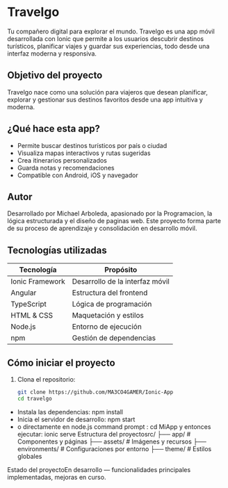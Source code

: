# Travelgo

Tu compañero digital para explorar el mundo. Travelgo es una app móvil desarrollada con Ionic que permite a los usuarios descubrir destinos turísticos, planificar viajes y guardar sus experiencias, todo desde una interfaz moderna y responsiva.

## Objetivo del proyecto

Travelgo nace como una solución para viajeros que desean planificar, explorar y gestionar sus destinos favoritos desde una app intuitiva y moderna.

## ¿Qué hace esta app?

- Permite buscar destinos turísticos por país o ciudad
- Visualiza mapas interactivos y rutas sugeridas
- Crea itinerarios personalizados
- Guarda notas y recomendaciones
- Compatible con Android, iOS y navegador

## Autor

Desarrollado por Michael Arboleda, apasionado por la Programacion, la lógica estructurada y el diseño de paginas web. Este proyecto forma parte de su proceso de aprendizaje y consolidación en desarrollo móvil.

## Tecnologías utilizadas

| Tecnología     | Propósito                          |
|----------------|------------------------------------|
| Ionic Framework| Desarrollo de la interfaz móvil    |
| Angular        | Estructura del frontend            |
| TypeScript     | Lógica de programación             |
| HTML & CSS     | Maquetación y estilos              |
| Node.js        | Entorno de ejecución               |
| npm            | Gestión de dependencias            |

## Cómo iniciar el proyecto

1. Clona el repositorio:
   ```bash
   git clone https://github.com/MA3CO4GAMER/Ionic-App
   cd travelgo


- Instala las dependencias:
npm install
- Inicia el servidor de desarrollo:
npm start
- o directamente en node.js command prompt :
cd MiApp y entonces ejecutar:
ionic serve
Estructura del proyectosrc/
├── app/           # Componentes y páginas
├── assets/        # Imágenes y recursos
├── environments/  # Configuraciones por entorno
├── theme/         # Estilos globales

Estado del proyectoEn desarrollo — funcionalidades principales implementadas, mejoras en curso.
